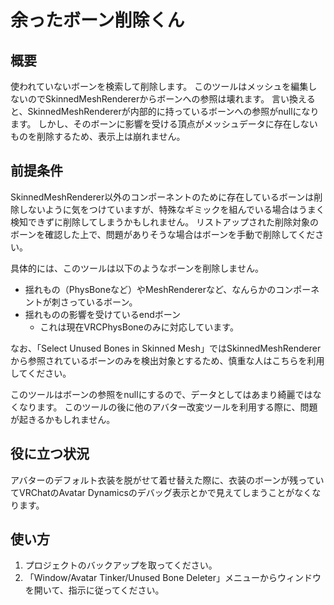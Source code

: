 # 余ったボーン削除くん

## 概要

使われていないボーンを検索して削除します。
このツールはメッシュを編集しないのでSkinnedMeshRendererからボーンへの参照は壊れます。
言い換えると、SkinnedMeshRendererが内部的に持っているボーンへの参照がnullになります。
しかし、そのボーンに影響を受ける頂点がメッシュデータに存在しないものを削除するため、表示上は崩れません。

## 前提条件

SkinnedMeshRenderer以外のコンポーネントのために存在しているボーンは削除しないように気をつけていますが、特殊なギミックを組んでいる場合はうまく検知できずに削除してしまうかもしれません。
リストアップされた削除対象のボーンを確認した上で、問題がありそうな場合はボーンを手動で削除してください。

具体的には、このツールは以下のようなボーンを削除しません。
- 揺れもの（PhysBoneなど）やMeshRendererなど、なんらかのコンポーネントが刺さっているボーン。
- 揺れものの影響を受けているendボーン
    - これは現在VRCPhysBoneのみに対応しています。

なお、「Select Unused Bones in Skinned Mesh」ではSkinnedMeshRendererから参照されているボーンのみを検出対象とするため、慎重な人はこちらを利用してください。

このツールはボーンの参照をnullにするので、データとしてはあまり綺麗ではなくなります。
このツールの後に他のアバター改変ツールを利用する際に、問題が起きるかもしれません。

## 役に立つ状況

アバターのデフォルト衣装を脱がせて着せ替えた際に、衣装のボーンが残っていてVRChatのAvatar Dynamicsのデバッグ表示とかで見えてしまうことがなくなります。

## 使い方

1. プロジェクトのバックアップを取ってください。
2. 「Window/Avatar Tinker/Unused Bone Deleter」メニューからウィンドウを開いて、指示に従ってください。
